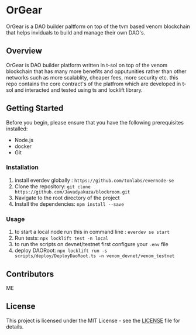 # OrGear

OrGear is a DAO builder paltform on top of the tvm based venom blockchain that helps inviduals to build and manage their own DAO's.

## Overview

OrGear is DAO builder platform written in t-sol on top of the venom blockchain that has many more benefits and opputunities rather than other networks such as more scalablity, cheaper fees, more security etc.
this repo contains the core contract's of the platfrom which are developed in t-sol and interacted and tested using ts and locklift library.

## Getting Started

Before you begin, please ensure that you have the following prerequisites installed:

- Node.js
- docker
- Git

### Installation

1. install everdev globally : `https://github.com/tonlabs/evernode-se`
2. Clone the repository: `git clone https://github.com/Javadyakuza/blockroom.git`
3. Navigate to the root directory of the project
4. Install the dependencies: `npm install --save`

### Usage

1. to start a local node run this in command line : `everdev se start`
2. Run tests: `npx locklift test -n local`
3. to run the scripts on devnet/testnet first configure your `.env` file
4. deploy DAORoot: `npx locklift run -s scripts/deploy/DeployDaoRoot.ts -n venom_devnet/venom_testnet`

## Contributors

ME

## License

This project is licensed under the MIT License - see the [LICENSE](/LICENSE) file for details.

